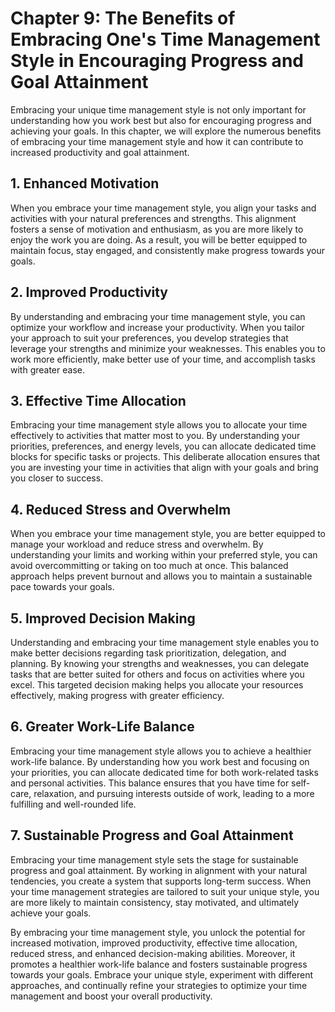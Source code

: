 Chapter 9: The Benefits of Embracing One's Time Management Style in Encouraging Progress and Goal Attainment
============================================================================================================

Embracing your unique time management style is not only important for understanding how you work best but also for encouraging progress and achieving your goals. In this chapter, we will explore the numerous benefits of embracing your time management style and how it can contribute to increased productivity and goal attainment.

**1. Enhanced Motivation**
--------------------------

When you embrace your time management style, you align your tasks and activities with your natural preferences and strengths. This alignment fosters a sense of motivation and enthusiasm, as you are more likely to enjoy the work you are doing. As a result, you will be better equipped to maintain focus, stay engaged, and consistently make progress towards your goals.

**2. Improved Productivity**
----------------------------

By understanding and embracing your time management style, you can optimize your workflow and increase your productivity. When you tailor your approach to suit your preferences, you develop strategies that leverage your strengths and minimize your weaknesses. This enables you to work more efficiently, make better use of your time, and accomplish tasks with greater ease.

**3. Effective Time Allocation**
--------------------------------

Embracing your time management style allows you to allocate your time effectively to activities that matter most to you. By understanding your priorities, preferences, and energy levels, you can allocate dedicated time blocks for specific tasks or projects. This deliberate allocation ensures that you are investing your time in activities that align with your goals and bring you closer to success.

**4. Reduced Stress and Overwhelm**
-----------------------------------

When you embrace your time management style, you are better equipped to manage your workload and reduce stress and overwhelm. By understanding your limits and working within your preferred style, you can avoid overcommitting or taking on too much at once. This balanced approach helps prevent burnout and allows you to maintain a sustainable pace towards your goals.

**5. Improved Decision Making**
-------------------------------

Understanding and embracing your time management style enables you to make better decisions regarding task prioritization, delegation, and planning. By knowing your strengths and weaknesses, you can delegate tasks that are better suited for others and focus on activities where you excel. This targeted decision making helps you allocate your resources effectively, making progress with greater efficiency.

**6. Greater Work-Life Balance**
--------------------------------

Embracing your time management style allows you to achieve a healthier work-life balance. By understanding how you work best and focusing on your priorities, you can allocate dedicated time for both work-related tasks and personal activities. This balance ensures that you have time for self-care, relaxation, and pursuing interests outside of work, leading to a more fulfilling and well-rounded life.

**7. Sustainable Progress and Goal Attainment**
-----------------------------------------------

Embracing your time management style sets the stage for sustainable progress and goal attainment. By working in alignment with your natural tendencies, you create a system that supports long-term success. When your time management strategies are tailored to suit your unique style, you are more likely to maintain consistency, stay motivated, and ultimately achieve your goals.

By embracing your time management style, you unlock the potential for increased motivation, improved productivity, effective time allocation, reduced stress, and enhanced decision-making abilities. Moreover, it promotes a healthier work-life balance and fosters sustainable progress towards your goals. Embrace your unique style, experiment with different approaches, and continually refine your strategies to optimize your time management and boost your overall productivity.
